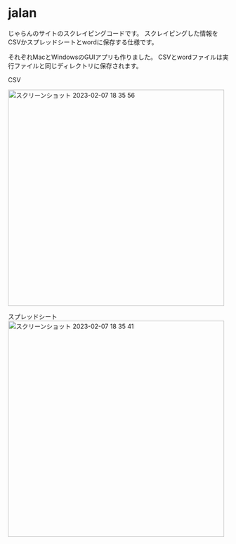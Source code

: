 # jalan
じゃらんのサイトのスクレイピングコードです。
スクレイピングした情報をCSVかスプレッドシートとwordに保存する仕様です。

それぞれMacとWindowsのGUIアプリも作りました。
CSVとwordファイルは実行ファイルと同じディレクトリに保存されます。

CSV

<img width="492" alt="スクリーンショット 2023-02-07 18 35 56" src="https://user-images.githubusercontent.com/120151701/217207165-55f2089b-2f1d-4470-86c1-4d066a3056b0.png">

スプレッドシート
<img width="492" alt="スクリーンショット 2023-02-07 18 35 41" src="https://user-images.githubusercontent.com/120151701/217207179-3f2ddca2-6569-4c4d-bbf7-55d6252b8b95.png">
